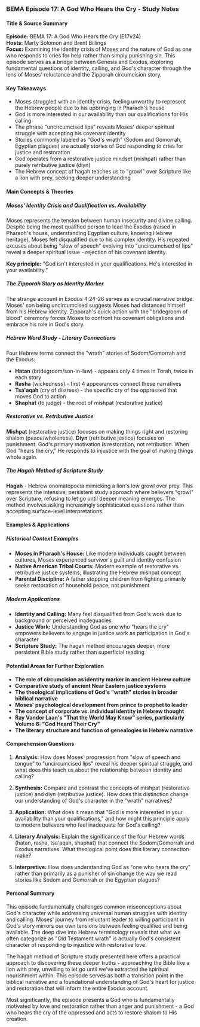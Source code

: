 ### BEMA Episode 17: A God Who Hears the Cry - Study Notes

#### Title & Source Summary

**Episode:** BEMA 17: A God Who Hears the Cry (E17v24)  
**Hosts:** Marty Solomon and Brent Billings  
**Focus:** Examining the identity crisis of Moses and the nature of God as one who responds to cries for help rather than simply punishing sin. This episode serves as a bridge between Genesis and Exodus, exploring fundamental questions of identity, calling, and God's character through the lens of Moses' reluctance and the Zipporah circumcision story.

#### Key Takeaways

- Moses struggled with an identity crisis, feeling unworthy to represent the Hebrew people due to his upbringing in Pharaoh's house
- God is more interested in our availability than our qualifications for His calling
- The phrase "uncircumcised lips" reveals Moses' deeper spiritual struggle with accepting his covenant identity
- Stories commonly labeled as "God's wrath" (Sodom and Gomorrah, Egyptian plagues) are actually stories of God responding to cries for justice and restoration
- God operates from a restorative justice mindset (mishpat) rather than purely retributive justice (diyn)
- The Hebrew concept of hagah teaches us to "growl" over Scripture like a lion with prey, seeking deeper understanding

#### Main Concepts & Theories

##### Moses' Identity Crisis and Qualification vs. Availability
Moses represents the tension between human insecurity and divine calling. Despite being the most qualified person to lead the Exodus (raised in Pharaoh's house, understanding Egyptian culture, knowing Hebrew heritage), Moses felt disqualified due to his complex identity. His repeated excuses about being "slow of speech" evolving into "uncircumcised of lips" reveal a deeper spiritual issue - rejection of his covenant identity.

**Key principle:** "God isn't interested in your qualifications. He's interested in your availability."

##### The Zipporah Story as Identity Marker
The strange account in Exodus 4:24-26 serves as a crucial narrative bridge. Moses' son being uncircumcised suggests Moses had distanced himself from his Hebrew identity. Zipporah's quick action with the "bridegroom of blood" ceremony forces Moses to confront his covenant obligations and embrace his role in God's story.

##### Hebrew Word Study - Literary Connections
Four Hebrew terms connect the "wrath" stories of Sodom/Gomorrah and the Exodus:
- **Hatan** (bridegroom/son-in-law) - appears only 4 times in Torah, twice in each story
- **Rasha** (wickedness) - first 4 appearances connect these narratives  
- **Tsa'aqah** (cry of distress) - the specific cry of the oppressed that moves God to action
- **Shaphat** (to judge) - the root of mishpat (restorative justice)

##### Restorative vs. Retributive Justice
**Mishpat** (restorative justice) focuses on making things right and restoring shalom (peace/wholeness). **Diyn** (retributive justice) focuses on punishment. God's primary motivation is restoration, not retribution. When God "hears the cry," He responds to injustice with the goal of making things whole again.

##### The Hagah Method of Scripture Study
**Hagah** - Hebrew onomatopoeia mimicking a lion's low growl over prey. This represents the intensive, persistent study approach where believers "growl" over Scripture, refusing to let go until deeper meaning emerges. The method involves asking increasingly sophisticated questions rather than accepting surface-level interpretations.

#### Examples & Applications

##### Historical Context Examples
- **Moses in Pharaoh's House:** Like modern individuals caught between cultures, Moses experienced survivor's guilt and identity confusion
- **Native American Tribal Courts:** Modern example of restorative vs. retributive justice systems, illustrating the Hebrew mishpat concept
- **Parental Discipline:** A father stopping children from fighting primarily seeks restoration of household peace, not punishment

##### Modern Applications
- **Identity and Calling:** Many feel disqualified from God's work due to background or perceived inadequacies
- **Justice Work:** Understanding God as one who "hears the cry" empowers believers to engage in justice work as participation in God's character
- **Scripture Study:** The hagah method encourages deeper, more persistent Bible study rather than superficial reading

#### Potential Areas for Further Exploration

- **The role of circumcision as identity marker in ancient Hebrew culture**
- **Comparative study of ancient Near Eastern justice systems**
- **The theological implications of God's "wrath" stories in broader biblical narrative**
- **Moses' psychological development from prince to prophet to leader**
- **The concept of corporate vs. individual identity in Hebrew thought**
- **Ray Vander Laan's "That the World May Know" series, particularly Volume 8: "God Heard Their Cry"**
- **The literary structure and function of genealogies in Hebrew narrative**

#### Comprehension Questions

1. **Analysis:** How does Moses' progression from "slow of speech and tongue" to "uncircumcised lips" reveal his deeper spiritual struggle, and what does this teach us about the relationship between identity and calling?

2. **Synthesis:** Compare and contrast the concepts of mishpat (restorative justice) and diyn (retributive justice). How does this distinction change our understanding of God's character in the "wrath" narratives?

3. **Application:** What does it mean that "God is more interested in your availability than your qualifications," and how might this principle apply to modern believers who feel inadequate for God's calling?

4. **Literary Analysis:** Explain the significance of the four Hebrew words (hatan, rasha, tsa'aqah, shaphat) that connect the Sodom/Gomorrah and Exodus narratives. What theological point does this literary connection make?

5. **Interpretive:** How does understanding God as "one who hears the cry" rather than primarily as a punisher of sin change the way we read stories like Sodom and Gomorrah or the Egyptian plagues?

#### Personal Summary

This episode fundamentally challenges common misconceptions about God's character while addressing universal human struggles with identity and calling. Moses' journey from reluctant leader to willing participant in God's story mirrors our own tensions between feeling qualified and being available. The deep dive into Hebrew terminology reveals that what we often categorize as "Old Testament wrath" is actually God's consistent character of responding to injustice with restorative love.

The hagah method of Scripture study presented here offers a practical approach to discovering these deeper truths - approaching the Bible like a lion with prey, unwilling to let go until we've extracted the spiritual nourishment within. This episode serves as both a transition point in the biblical narrative and a foundational understanding of God's heart for justice and restoration that will inform the entire Exodus account.

Most significantly, the episode presents a God who is fundamentally motivated by love and restoration rather than anger and punishment - a God who hears the cry of the oppressed and acts to restore shalom to His creation.